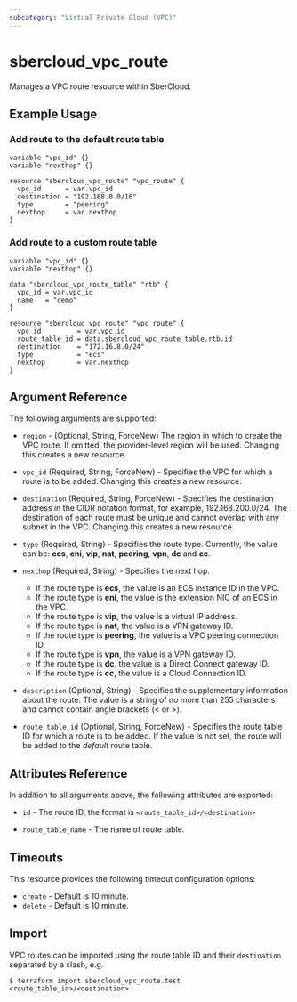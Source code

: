 ```yaml
---
subcategory: "Virtual Private Cloud (VPC)"
---
```


# sbercloud_vpc_route

Manages a VPC route resource within SberCloud.

## Example Usage

### Add route to the default route table

```hcl
variable "vpc_id" {}
variable "nexthop" {}

resource "sbercloud_vpc_route" "vpc_route" {
  vpc_id      = var.vpc_id
  destination = "192.168.0.0/16"
  type        = "peering"
  nexthop     = var.nexthop
}
```

### Add route to a custom route table

```hcl
variable "vpc_id" {}
variable "nexthop" {}

data "sbercloud_vpc_route_table" "rtb" {
  vpc_id = var.vpc_id
  name   = "demo"
}

resource "sbercloud_vpc_route" "vpc_route" {
  vpc_id         = var.vpc_id
  route_table_id = data.sbercloud_vpc_route_table.rtb.id
  destination    = "172.16.8.0/24"
  type           = "ecs"
  nexthop        = var.nexthop
}
```

## Argument Reference

The following arguments are supported:

* `region` - (Optional, String, ForceNew) The region in which to create the VPC route. If omitted, the provider-level
  region will be used. Changing this creates a new resource.

* `vpc_id` (Required, String, ForceNew) - Specifies the VPC for which a route is to be added. Changing this creates a
  new resource.

* `destination` (Required, String, ForceNew) - Specifies the destination address in the CIDR notation format,
  for example, 192.168.200.0/24. The destination of each route must be unique and cannot overlap with any
  subnet in the VPC. Changing this creates a new resource.

* `type` (Required, String) - Specifies the route type. Currently, the value can be:
  **ecs**, **eni**, **vip**, **nat**, **peering**, **vpn**, **dc** and **cc**.

* `nexthop` (Required, String) - Specifies the next hop.
  + If the route type is **ecs**, the value is an ECS instance ID in the VPC.
  + If the route type is **eni**, the value is the extension NIC of an ECS in the VPC.
  + If the route type is **vip**, the value is a virtual IP address.
  + If the route type is **nat**, the value is a VPN gateway ID.
  + If the route type is **peering**, the value is a VPC peering connection ID.
  + If the route type is **vpn**, the value is a VPN gateway ID.
  + If the route type is **dc**, the value is a Direct Connect gateway ID.
  + If the route type is **cc**, the value is a Cloud Connection ID.

* `description` (Optional, String) - Specifies the supplementary information about the route.
  The value is a string of no more than 255 characters and cannot contain angle brackets (< or >).

* `route_table_id` (Optional, String, ForceNew) - Specifies the route table ID for which a route is to be added.
  If the value is not set, the route will be added to the *default* route table.

## Attributes Reference

In addition to all arguments above, the following attributes are exported:

* `id` - The route ID, the format is `<route_table_id>/<destination>`

* `route_table_name` - The name of route table.

## Timeouts

This resource provides the following timeout configuration options:

* `create` - Default is 10 minute.
* `delete` - Default is 10 minute.

## Import

VPC routes can be imported using the route table ID and their `destination` separated by a slash, e.g.

```
$ terraform import sbercloud_vpc_route.test <route_table_id>/<destination>
```
